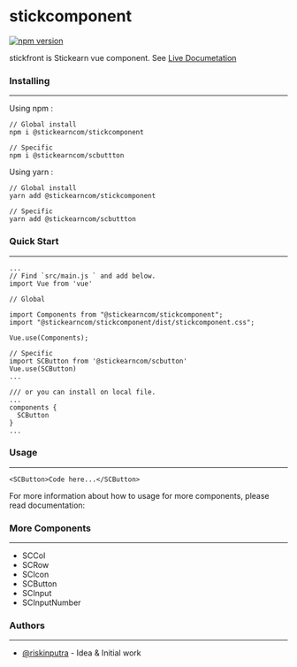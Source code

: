 # stickcomponent
[![npm version](https://badge.fury.io/js/@stickearncom%2Fstickcomponent.svg)](https://badge.fury.io/js/@stickearncom%2Fstickcomponent)

stickfront is Stickearn vue component. See [Live Documetation](https://stick-component-v2.netlify.app/)

### Installing
___
Using npm :
```
// Global install
npm i @stickearncom/stickcomponent

// Specific
npm i @stickearncom/scbuttton
```

Using yarn :
```
// Global install
yarn add @stickearncom/stickcomponent

// Specific
yarn add @stickearncom/scbuttton
```

### Quick Start
___
```
...
// Find `src/main.js ` and add below.
import Vue from 'vue'

// Global

import Components from "@stickearncom/stickcomponent";
import "@stickearncom/stickcomponent/dist/stickcomponent.css";

Vue.use(Components);

// Specific
import SCButton from '@stickearncom/scbutton'
Vue.use(SCButton)
...

/// or you can install on local file.
...
components {
  SCButton
}
...
```

### Usage
___
```
<SCButton>Code here...</SCButton>
```

For more information about how to usage for more components, please read documentation:

### More Components
___
- SCCol
- SCRow
- SCIcon
- SCButton
- SCInput
- SCInputNumber

### Authors
___
- [@riskinputra](https://github.com/riskinputra) - Idea & Initial work

